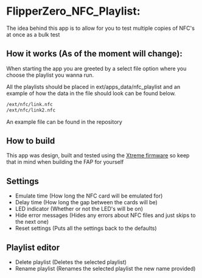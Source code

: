 # FlipperZero_NFC_Playlist:
The idea behind this app is to allow for you to test multiple copies of NFC's at once as a bulk test

## How it works (As of the moment will change):
When starting the app you are greeted by a select file option where you choose the playlist you wanna run.

All the playlists should be placed in ext/apps_data/nfc_playlist and an example of how the data in the file should look can be found below.
```txt
/ext/nfc/link.nfc
/ext/nfc/link2.nfc
```
An example file can be found in the repository

## How to build
This app was design, built and tested using the <a href="https://github.com/Flipper-XFW/Xtreme-Firmware">Xtreme firmware</a> so keep that in mind when building the FAP for yourself

## Settings
- Emulate time (How long the NFC card will be emulated for)
- Delay time (How long the gap between the cards will be)
- LED indicator (Whether or not the LED's will be on)
- Hide error messages (Hides any errors about NFC files and just skips to the next one)
- Reset settings (Puts all the settings back to the defaults)

## Playlist editor
- Delete playlist (Deletes the selected playlist)
- Rename playlist (Renames the selected playlist the new name provided)